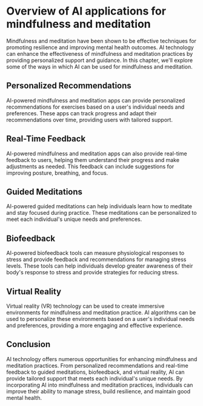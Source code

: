 Overview of AI applications for mindfulness and meditation
==============================================================================================================

Mindfulness and meditation have been shown to be effective techniques for promoting resilience and improving mental health outcomes. AI technology can enhance the effectiveness of mindfulness and meditation practices by providing personalized support and guidance. In this chapter, we'll explore some of the ways in which AI can be used for mindfulness and meditation.

Personalized Recommendations
----------------------------

AI-powered mindfulness and meditation apps can provide personalized recommendations for exercises based on a user's individual needs and preferences. These apps can track progress and adapt their recommendations over time, providing users with tailored support.

Real-Time Feedback
------------------

AI-powered mindfulness and meditation apps can also provide real-time feedback to users, helping them understand their progress and make adjustments as needed. This feedback can include suggestions for improving posture, breathing, and focus.

Guided Meditations
------------------

AI-powered guided meditations can help individuals learn how to meditate and stay focused during practice. These meditations can be personalized to meet each individual's unique needs and preferences.

Biofeedback
-----------

AI-powered biofeedback tools can measure physiological responses to stress and provide feedback and recommendations for managing stress levels. These tools can help individuals develop greater awareness of their body's response to stress and provide strategies for reducing stress.

Virtual Reality
---------------

Virtual reality (VR) technology can be used to create immersive environments for mindfulness and meditation practice. AI algorithms can be used to personalize these environments based on a user's individual needs and preferences, providing a more engaging and effective experience.

Conclusion
----------

AI technology offers numerous opportunities for enhancing mindfulness and meditation practices. From personalized recommendations and real-time feedback to guided meditations, biofeedback, and virtual reality, AI can provide tailored support that meets each individual's unique needs. By incorporating AI into mindfulness and meditation practices, individuals can improve their ability to manage stress, build resilience, and maintain good mental health.

